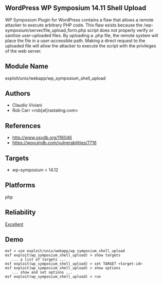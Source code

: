 ## WordPress WP Symposium 14.11 Shell Upload

WP Symposium Plugin for WordPress contains a flaw that 
allows a remote attacker to execute arbitrary PHP code. This 
flaw exists because the 
/wp-symposium/server/file_upload_form.php script does not 
properly verify or sanitize user-uploaded files. By 
uploading a .php file, the remote system will place the file 
in a user-accessible path. Making a direct request to the 
uploaded file will allow the attacker to execute the script 
with the privileges of the web server.


## Module Name
exploit/unix/webapp/wp_symposium_shell_upload

## Authors
* Claudio Viviani
* Rob Carr <rob[at]rastating.com>


## References
* http://www.osvdb.org/116046
* https://wpvulndb.com/vulnerabilities/7716



## Targets
* wp-symposium < 14.12


## Platforms
php

## Reliability
[Excellent](https://github.com/rapid7/metasploit-framework/wiki/Exploit-Ranking)

## Demo

```
msf > use exploit/unix/webapp/wp_symposium_shell_upload
msf exploit(wp_symposium_shell_upload) > show targets
   ... a list of targets ...
msf exploit(wp_symposium_shell_upload) > set TARGET <target-id>
msf exploit(wp_symposium_shell_upload) > show options
   ... show and set options ...
msf exploit(wp_symposium_shell_upload) > run
```
    
    